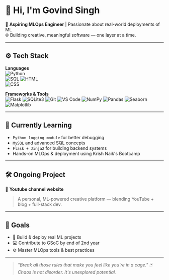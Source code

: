 # 👋 Hi, I'm Govind Singh

🚀 **Aspiring MLOps Engineer** | Passionate about real-world deployments of ML  
🌐 Building creative, meaningful software — one layer at a time.

---

## ⚙️ Tech Stack

**Languages**  
![Python](https://img.shields.io/badge/Python-3776AB?style=flat&logo=python&logoColor=white)  
![SQL](https://img.shields.io/badge/SQL-4479A1?style=flat&logo=mysql&logoColor=white)
![HTML](https://img.shields.io/badge/HTML5-E34F26?style=flat&logo=html5&logoColor=white)  
![CSS](https://img.shields.io/badge/CSS3-1572B6?style=flat&logo=css3&logoColor=white)

**Frameworks & Tools**  
![Flask](https://img.shields.io/badge/Flask-000000?style=flat&logo=flask&logoColor=white)
![SQLite3](https://img.shields.io/badge/SQLite-07405E?style=flat&logo=sqlite&logoColor=white)
![Git](https://img.shields.io/badge/Git-F05032?style=flat&logo=git&logoColor=white)
![VS Code](https://img.shields.io/badge/VSCode-007ACC?style=flat&logo=visual-studio-code&logoColor=white)
![NumPy](https://img.shields.io/badge/VSCode-013243?style=flat&logo=numpy&logoColor=white)
![Pandas](https://img.shields.io/badge/Pandas-150458?style=flat&logo=pandas&logoColor=white)
![Seaborn](https://img.shields.io/badge/Seaborn-2E3B4E?style=flat)
![Matplotlib](https://img.shields.io/badge/Matplotlib-11557C?style=flat)

---

## 🧠 Currently Learning

- `Python logging module` for better debugging  
- `MySQL` and advanced SQL concepts  
- `Flask + Jinja2` for building backend systems  
- Hands-on MLOps & deployment using Krish Naik's Bootcamp

---

## 🛠 Ongoing Project

🎥 **Youtube channel website**  
> A personal, ML-powered creative platform — blending YouTube + blog + full-stack dev.

---

## 🎯 Goals

- 🚀 Build & deploy real ML projects  
- 💻 Contribute to GSoC by end of 2nd year  
- ⚙️ Master MLOps tools & best practices

---

> _"Break all those rules that make you feel like you're in a cage." 🃏_  
> _Chaos is not disorder. It's unexplored potential._

